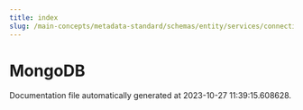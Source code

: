 ```yaml
---
title: index
slug: /main-concepts/metadata-standard/schemas/entity/services/connections/database/mongodb
---
```


# MongoDB

Documentation file automatically generated at 2023-10-27 11:39:15.608628.
